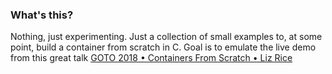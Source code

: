 ### What's this?

Nothing, just experimenting.
Just a collection of small examples to, at some point, build a container from scratch in C.
Goal is to emulate the live demo from this great talk [GOTO 2018 • Containers From Scratch • Liz Rice](https://www.youtube.com/watch?v=8fi7uSYlOdc)
